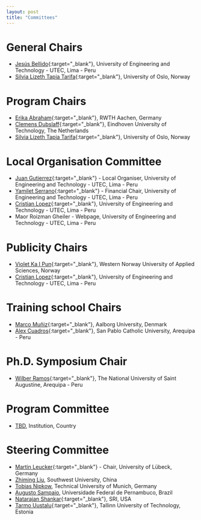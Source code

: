 ```yaml
---
layout: post
title: "Committees"
---
```

# General Chairs

 - [Jesús Bellido](https://utec.edu.pe/en/page/30/autoridades/809){:target="_blank"}, University of Engineering and Technology - UTEC, Lima - Peru
 - [Silvia Lizeth Tapia Tarifa](https://www.mn.uio.no/ifi/english/people/aca/sltarifa/index.html){:target="_blank"}, University of Oslo, Norway


# Program Chairs

 - [Erika Abraham](https://ths.rwth-aachen.de/people/erika-abraham/){:target="_blank"}, RWTH Aachen, Germany
 - [Clemens Dubslaff](http://clemensdubslaff.de/){:target="_blank"}, Eindhoven University of Technology, The Netherlands 
 - [Silvia Lizeth Tapia Tarifa](https://www.mn.uio.no/ifi/english/people/aca/sltarifa/index.html){:target="_blank"}, University of Oslo, Norway


# Local Organisation Committee 

 - [Juan Gutierrez](https://utec.edu.pe/en/page/30/profesores/991){:target="_blank"} - Local Organiser, University of Engineering and Technology - UTEC, Lima - Peru
 - [Yamilet Serrano](http://){:target="_blank"} - Financial Chair, University of Engineering and Technology - UTEC, Lima - Peru
 - [Cristian Lopez](http://){:target="_blank"}, University of Engineering and Technology - UTEC, Lima - Peru
 - Maor Roizman Gheiler - Webpage, University of Engineering and Technology - UTEC, Lima - Peru


# Publicity Chairs

 - [Violet Ka I Pun](https://ict.hvl.no/people/violetpun/){:target="_blank"}, Western Norway University of Applied Sciences, Norway
 - [Cristian Lopez](http://){:target="_blank"}, University of Engineering and Technology - UTEC, Lima - Peru


# Training school Chairs

 - [Marco Muñiz](https://homes.cs.aau.dk/~muniz/){:target="_blank"}, Aalborg University, Denmark 
 - [Alex Cuadros](http://){:target="_blank"}, San Pablo Catholic University, Arequipa - Peru


# Ph.D. Symposium Chair

 - [Wilber Ramos](http://){:target="_blank"}, The National University of Saint Augustine, Arequipa - Peru


# Program Committee

 - [TBD](https://), Institution, Country
  

# Steering Committee

 - [Martin Leucker](https://www.isp.uni-luebeck.de/leucker){:target="_blank"} - Chair, University of Lübeck, Germany
 - [Zhiming Liu](http://), Southwest University, China
 - [Tobias Nipkow](http://), Technical University of Munich, Germany
 - [Augusto Sampaio](http://), Universidade Federal de Pernambuco, Brazil
 - [Natarajan Shankar](http://www.csl.sri.com/users/shankar/){:target="_blank"}, SRI, USA
 - [Tarmo Uustalu](https://cs.ioc.ee/~tarmo/){:target="_blank"}, Tallinn University of Technology, Estonia


 
